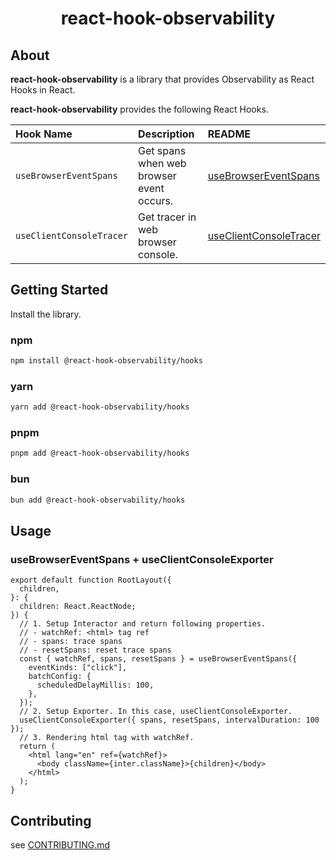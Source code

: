<p align="center">
    <h1 align="center">react-hook-observability</h1>
</p>

## About

**react-hook-observability** is a library that provides Observability as React Hooks in React.

**react-hook-observability** provides the following React Hooks.

| Hook Name                | Description                              | README                                                                           |
| :----------------------- | :--------------------------------------- | :------------------------------------------------------------------------------- |
| `useBrowserEventSpans`   | Get spans when web browser event occurs. | [useBrowserEventSpans](./packages/hooks/use-browser-event-spans/README.md)       |
| `useClientConsoleTracer` | Get tracer in web browser console.       | [useClientConsoleTracer](./packages/hooks/use-client-console-exporter/README.md) |

## Getting Started

Install the library.

### npm

```bash
npm install @react-hook-observability/hooks
```

### yarn

```bash
yarn add @react-hook-observability/hooks
```

### pnpm

```bash
pnpm add @react-hook-observability/hooks
```

### bun

```bash
bun add @react-hook-observability/hooks
```

## Usage

### useBrowserEventSpans + useClientConsoleExporter

```tsx
export default function RootLayout({
  children,
}: {
  children: React.ReactNode;
}) {
  // 1. Setup Interactor and return following properties.
  // - watchRef: <html> tag ref
  // - spans: trace spans
  // - resetSpans: reset trace spans
  const { watchRef, spans, resetSpans } = useBrowserEventSpans({
    eventKinds: ["click"],
    batchConfig: {
      scheduledDelayMillis: 100,
    },
  });
  // 2. Setup Exporter. In this case, useClientConsoleExporter.
  useClientConsoleExporter({ spans, resetSpans, intervalDuration: 100 });
  // 3. Rendering html tag with watchRef.
  return (
    <html lang="en" ref={watchRef}>
      <body className={inter.className}>{children}</body>
    </html>
  );
}
```

## Contributing

see [CONTRIBUTING.md](./CONTRIBUTING.md)
